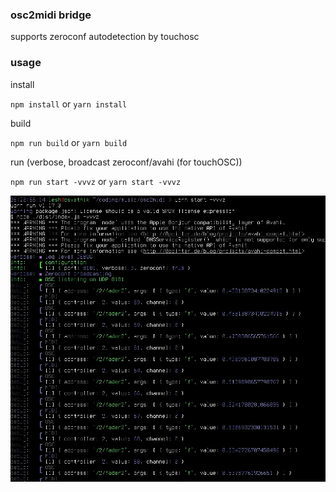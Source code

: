 ### osc2midi bridge 
supports zeroconf autodetection by touchosc

### usage

install

`npm install` or `yarn install`

build

`npm run build` or `yarn build`

run (verbose, broadcast zeroconf/avahi (for touchOSC))

`npm run start -vvvz` or `yarn start -vvvz`

![sample](sample.jpg?raw=true "sample")
